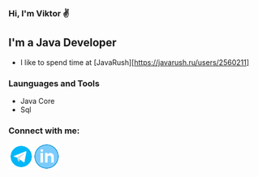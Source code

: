 ### Hi, I'm Viktor ✌️

## I'm a Java Developer
- I like to spend time at [JavaRush][https://javarush.ru/users/2560211]
### Launguages and Tools
- Java Core
- Sql

### Connect with me:
[<img align="left" alt="telegram" width="50px" src="https://github.com/salveffy/salveffy/blob/main/assets/icons8-%D1%82%D0%B5%D0%BB%D0%B5%D0%B3%D1%80%D0%B0%D0%BC%D0%BC%D0%B0-app%20(1).gif"/>][telegram]
[<img align="left" alt="linkedIn" width="50px" src="https://github.com/salveffy/salveffy/blob/main/assets/icons8-%D0%BE%D0%B1%D0%B5%D0%B4%D0%B5%D0%BD%D0%BD%D1%8B%D0%B5-%D0%BA%D1%80%D1%83%D0%B3%D0%BE%D0%BC%20(1).gif"/>][LinkedIn]


[telegram]: https://t.me/salveffy
[LinkedIn]: https://www.linkedin.com/in/viktor-sudarinen-02021b214/